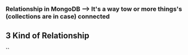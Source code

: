 ### Relationship in MongoDB --> It's a way tow or more things's (collections are in case) connected

## 3 Kind of Relationship
**``**
